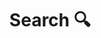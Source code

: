 ---
title: "Search 🔍" # in any language you want
layout: "search" # is necessary
summary: "search"
placeholder: "Type here to search... ↵"
---